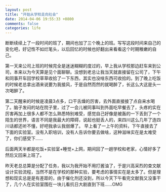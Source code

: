 ```yaml
---
layout: post
title: "开始从学校走向社会"
date: 2014-04-06 19:55:33 +0800
comments: false
categories: life
---
```

断断续续上了一段时间的班了，期间也加了三个晚上的班。写写这段时间来自己的变化吧，好记性不如烂笔头，以后回忆的时候也好翻出来看看这个时期稚嫩的自己。

第一天来公司上班的时候完全是迷迷糊糊的度过的，早上我从学校那边赶车来到公司，本来以为今天算是见个面聊聊。没想到老总让我当天就直接留在公司了，下午和同事开车回学校草草收拾了一下东西，其实也没啥东西可收拾的。到了晚上吃饭的时候老总拿出酒来说要为我接风，于是自然而然的就喝醉了，长这么大这是头一次喝醉了。<!--more-->

第二天醒来的时候是凌晨3点多，口干舌燥的厉害，去外面直接接了点自来水喝了。脑子发闷的站在院子里，过了一会儿被同事叫到外面吃早餐去了，头疼的实在厉害再加上很多人都不怎么熟悉特别难受，感觉自己好像是被轰的一下丢到了一个陌生的世界，语言不同是我最大的障碍，说起也挺丢人的，来四川这么几年了连四川话都还听不懂，好吧我承认我弱爆了。 早上看了一上午的资料，下午直接去了下面的实验室。没有入职培训，没有人告诉你要去做啥，这种滋味实在是太难受了，你们感受下……

后面两天半都是吃饭+实验室+睡觉+上网，期间回了一趟学校和老家，心情好多了然后又回来上班了。

昨天老总总算是分配了任务，我以为我开始不用打酱油了，于是兴高采烈的查文献设计实验流程，当然不是在学校的那种实验，要考虑的事情实在是太多了。但是理想和现实总是是有差距的，由于催化剂还没到，所以今天下午看完文献我又没事干了，几个人在实验室围在一块儿看抗日大剧直到下班……OMG
